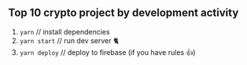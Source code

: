 ## Top 10 crypto project by development activity

  1. `yarn` // install dependencies
  2. `yarn start` // run dev server 🐈
  3. `yarn deploy` // deploy to firebase (if you have rules :+1:)
